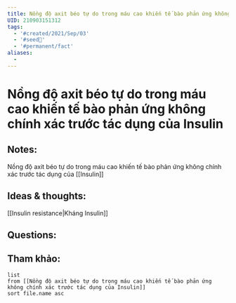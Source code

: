 ```yaml
---
title: Nồng độ axit béo tự do trong máu cao khiến tế bào phản ứng không chính xác trước tác dụng của Insulin
UID: 210903151312
tags:
  - '#created/2021/Sep/03'
  - '#seed🥜'
  - '#permanent/fact'
aliases:
  - 
---
```

# Nồng độ axit béo tự do trong máu cao khiến tế bào phản ứng không chính xác trước tác dụng của Insulin

## Notes:
Nồng độ axit béo tự do trong máu cao khiến tế bào phản ứng không chính xác trước tác dụng của [[Insulin]]

## Ideas & thoughts:
[[Insulin resistance|Kháng Insulin]]

## Questions:


## Tham khảo:
```dataview
list
from [[Nồng độ axit béo tự do trong máu cao khiến tế bào phản ứng không chính xác trước tác dụng của Insulin]]
sort file.name asc
```